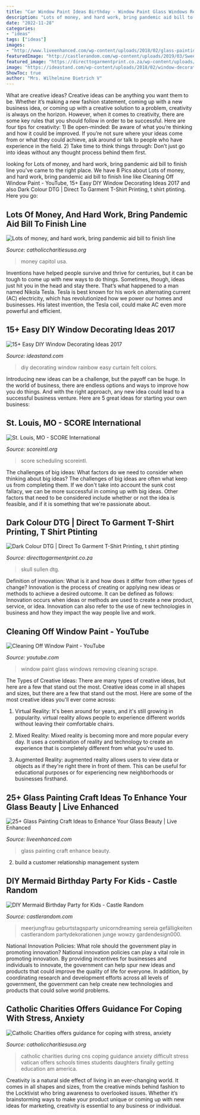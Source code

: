 ```yaml
---
title: "Car Window Paint Ideas Birthday - Window Paint Glass Windows Removing Cleaning Scrape"
description: "Lots of money, and hard work, bring pandemic aid bill to finish line"
date: "2022-11-28"
categories:
- "ideas"
tags: ["ideas"]
images:
- "http://www.liveenhanced.com/wp-content/uploads/2018/02/glass-painting-ideas-1.jpg"
featuredImage: "http://castlerandom.com/wp-content/uploads/2019/03/Sweet-Favors.jpg"
featured_image: "https://directtogarmentprint.co.za/wp-content/uploads/2017/12/direct-to-garment-51-768x960.jpg"
image: "https://ideastand.com/wp-content/uploads/2018/02/window-decorating-diy/12-window-decorating-diy-ideas.jpg"
ShowToc: true
author: "Mrs. Wilhelmine Dietrich V"
---
```



What are creative ideas?
Creative ideas can be anything you want them to be. Whether it’s making a new fashion statement, coming up with a new business idea, or coming up with a creative solution to a problem, creativity is always on the horizon. However, when it comes to creativity, there are some key rules that you should follow in order to be successful. Here are four tips for creativity: 1) Be open-minded: Be aware of what you’re thinking and how it could be improved. If you’re not sure where your ideas come from or what they could achieve, ask around or talk to people who have experience in the field. 2) Take time to think things through: Don’t just go into ideas without any thought process behind them first.

	

		
looking for Lots of money, and hard work, bring pandemic aid bill to finish line you've came to the right place. We have 8 Pics about Lots of money, and hard work, bring pandemic aid bill to finish line like Cleaning Off Window Paint - YouTube, 15+ Easy DIY Window Decorating Ideas 2017 and also Dark Colour DTG | Direct To Garment T-Shirt Printing, t shirt ptinting. Here you go:
		
    
## Lots Of Money, And Hard Work, Bring Pandemic Aid Bill To Finish Line

<img loading=lazy src="https://www.catholiccharitiesusa.org/wp-content/uploads/2020/10/Capitol-wide-1588173926570-8f5dbece16aa.jpg" onerror="this.onerror=null;this.src='https://tse1.mm.bing.net/th?id=OIP.xM9ANAJUrbXPraJXYYwzoAHaEv&amp;pid=15.1';" alt="Lots of money, and hard work, bring pandemic aid bill to finish line">

_Source: catholiccharitiesusa.org_

>money capitol usa. 

	

Inventions have helped people survive and thrive for centuries, but it can be tough to come up with new ways to do things. Sometimes, though, ideas just hit you in the head and stay there. That’s what happened to a man named Nikola Tesla. Tesla is best known for his work on alternating current (AC) electricity, which has revolutionized how we power our homes and businesses. His latest invention, the Tesla coil, could make AC even more powerful and efficient.

    
## 15+ Easy DIY Window Decorating Ideas 2017

<img loading=lazy src="https://ideastand.com/wp-content/uploads/2018/02/window-decorating-diy/12-window-decorating-diy-ideas.jpg" onerror="this.onerror=null;this.src='https://tse1.mm.bing.net/th?id=OIP.ck6c1cyNNwK1B2z19vBITQHaOT&amp;pid=15.1';" alt="15+ Easy DIY Window Decorating Ideas 2017">

_Source: ideastand.com_

>diy decorating window rainbow easy curtain felt colors. 

	

Introducing new ideas can be a challenge, but the payoff can be huge. In the world of business, there are endless options and ways to improve how you do things. And with the right approach, any new idea could lead to a successful business venture. Here are 5 great ideas for starting your own business: 

    
## St. Louis, MO - SCORE International

<img loading=lazy src="https://scoreintl.org/wp-content/uploads/2020/04/IMG_6134-1-768x576.jpg" onerror="this.onerror=null;this.src='https://tse1.mm.bing.net/th?id=OIP.QaQnBCOBnFaoQ1SZ-KHWpQHaFj&amp;pid=15.1';" alt="St. Louis, MO - SCORE International">

_Source: scoreintl.org_

>score scheduling scoreintl. 

	

The challenges of big ideas: What factors do we need to consider when thinking about big ideas?
The challenges of big ideas are often what keep us from completing them. If we don't take into account the sunk cost fallacy, we can be more successful in coming up with big ideas. Other factors that need to be considered include whether or not the idea is feasible, and if it is something that we're passionate about.

    
## Dark Colour DTG | Direct To Garment T-Shirt Printing, T Shirt Ptinting

<img loading=lazy src="https://directtogarmentprint.co.za/wp-content/uploads/2017/12/direct-to-garment-51-768x960.jpg" onerror="this.onerror=null;this.src='https://tse2.mm.bing.net/th?id=OIP.5Pf8y-ugcvTWwASmSqWn8QHaJQ&amp;pid=15.1';" alt="Dark Colour DTG | Direct To Garment T-Shirt Printing, t shirt ptinting">

_Source: directtogarmentprint.co.za_

>skull sullen dtg. 

	

Definition of innovation: What is it and how does it differ from other types of change?
Innovation is the process of creating or applying new ideas or methods to achieve a desired outcome. It can be defined as follows: 
Innovation occurs when ideas or methods are used to create a new product, service, or idea. Innovation can also refer to the use of new technologies in business and how they impact the way people live and work.

    
## Cleaning Off Window Paint - YouTube

<img loading=lazy src="https://i.ytimg.com/vi/9QpvZBsRA_U/maxresdefault.jpg" onerror="this.onerror=null;this.src='https://tse3.mm.bing.net/th?id=OIP.qDrxdpl3d7zhKnXsVooyGQHaEK&amp;pid=15.1';" alt="Cleaning Off Window Paint - YouTube">

_Source: youtube.com_

>window paint glass windows removing cleaning scrape. 

	

The Types of Creative Ideas: There are many types of creative ideas, but here are a few that stand out the most.
Creative ideas come in all shapes and sizes, but there are a few that stand out the most. Here are some of the most creative ideas you'll ever come across:
1. Virtual Reality: It's been around for years, and it's still growing in popularity. virtual reality allows people to experience different worlds without leaving their comfortable chairs.

2. Mixed Reality: Mixed reality is becoming more and more popular every day. It uses a combination of reality and technology to create an experience that is completely different from what you're used to.

3. Augmented Reality: augmented reality allows users to view data or objects as if they're right there in front of them. This can be useful for educational purposes or for experiencing new neighborhoods or businesses firsthand.


    
## 25+ Glass Painting Craft Ideas To Enhance Your Glass Beauty | Live Enhanced

<img loading=lazy src="http://www.liveenhanced.com/wp-content/uploads/2018/02/glass-painting-ideas-1.jpg" onerror="this.onerror=null;this.src='https://tse4.mm.bing.net/th?id=OIP.NwQ0TtRtY_n7XJIzSJu3jwHaKC&amp;pid=15.1';" alt="25+ Glass Painting Craft Ideas to Enhance Your Glass Beauty | Live Enhanced">

_Source: liveenhanced.com_

>glass painting craft enhance beauty. 

	

2. build a customer relationship management system

    
## DIY Mermaid Birthday Party For Kids - Castle Random

<img loading=lazy src="http://castlerandom.com/wp-content/uploads/2019/03/Sweet-Favors.jpg" onerror="this.onerror=null;this.src='https://tse3.mm.bing.net/th?id=OIP.UMqhkq8ghiRO4wqbG4-F8gHaNJ&amp;pid=15.1';" alt="DIY Mermaid Birthday Party for Kids - Castle Random">

_Source: castlerandom.com_

>meerjungfrau geburtstagsparty unicorndreaming sereia gefälligkeiten castlerandom partydekorationen junge wowzy gardendesign000. 

	

National Innovation Policies: What role should the government play in promoting innovation?
National innovation policies can play a vital role in promoting innovation. By providing incentives for businesses and individuals to innovate, the government can help spur new ideas and products that could improve the quality of life for everyone. In addition, by coordinating research and development efforts across all levels of government, the government can help create new technologies and products that could solve world problems.

    
## Catholic Charities Offers Guidance For Coping With Stress, Anxiety

<img loading=lazy src="https://www.catholiccharitiesusa.org/wp-content/uploads/2020/04/students-at-home-CNS-VATICAN-SCHOOLS-COVID-19-scaled.jpg" onerror="this.onerror=null;this.src='https://tse3.mm.bing.net/th?id=OIP.49av62W-1lA_bT_TQtqUPQHaE8&amp;pid=15.1';" alt="Catholic Charities offers guidance for coping with stress, anxiety">

_Source: catholiccharitiesusa.org_

>catholic charities during cns coping guidance anxiety difficult stress vatican offers schools times students daughters finally getting education am america. 

	

Creativity is a natural side effect of living in an ever-changing world. It comes in all shapes and sizes, from the creative minds behind fashion to the Locktivist who bring awareness to overlooked issues. Whether it’s brainstorming ways to make your product unique or coming up with new ideas for marketing, creativity is essential to any business or individual.

